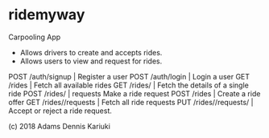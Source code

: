 # ridemyway

Carpooling App

- Allows drivers to create and accepts rides.
- Allows users to view and request for rides.

POST /auth/signup |	Register a user
POST /auth/login |	Login a user
GET /rides |	Fetch all available rides
GET /rides/<rideId>	| Fetch the details of a single ride
POST /rides/<rideId> | requests	Make a ride request
POST /rides |	Create a ride offer
GET /rides/<rideId>/requests |	Fetch all ride requests
PUT /rides/<rideId>/requests/<requestId> |	Accept or reject a ride request.


(c) 2018 Adams Dennis Kariuki
